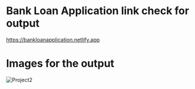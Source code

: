 # Bank Loan Application link check for output
https://bankloanapplication.netlify.app

# Images for the output

![Project2](https://github.com/techinalrupali/Bank-Loan-Application/assets/86956912/d9a476fe-2f37-4c60-9290-6bb42a4547a6)



